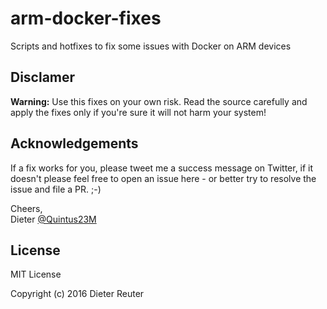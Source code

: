 # arm-docker-fixes
Scripts and hotfixes to fix some issues with Docker on ARM devices


## Disclamer

**Warning:** Use this fixes on your own risk. Read the source carefully and apply the fixes only if you're sure it will not harm your system!


## Acknowledgements

If a fix works for you, please tweet me a success message on Twitter, if it doesn't please feel free to open an issue here - or better try to resolve the issue and file a PR. ;-)

Cheers, <br>
Dieter [@Quintus23M](https://twitter.com/Quintus23M)


## License

MIT License

Copyright (c) 2016 Dieter Reuter
